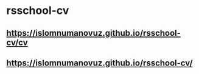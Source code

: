 # rsschool-cv
## https://islomnumanovuz.github.io/rsschool-cv/cv
## https://islomnumanovuz.github.io/rsschool-cv/



